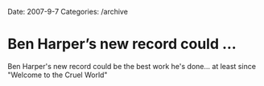 Date: 2007-9-7
Categories: /archive

# Ben Harper’s new record could …

Ben Harper's new record could be the best work he's done... at least since &quot;Welcome to the Cruel World&quot;
